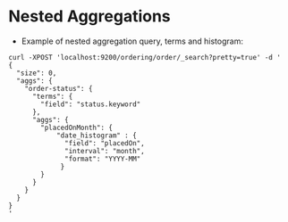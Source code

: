 # Nested Aggregations #

* Example of nested aggregation query, terms and histogram:
```
curl -XPOST 'localhost:9200/ordering/order/_search?pretty=true' -d '
{
  "size": 0,
  "aggs": {
    "order-status": {
      "terms": {
        "field": "status.keyword"
      },
      "aggs": {
        "placedOnMonth": {
	        "date_histogram" : {
	          "field": "placedOn",
	          "interval": "month",
	          "format": "YYYY-MM"
	         }
        }
      }
    }
  }
}
'
```

